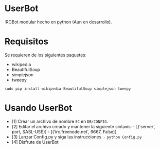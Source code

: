 UserBot
=======

IRCBot modular hecho en python (Aun en desarrollo).

Requisitos
==========

Se requieren de los siguientes paquetes:
  - wikipedia
  - BeautifulSoup
  - simplejson
  - tweepy

`sudo pip install wikipedia BeautifulSoup simplejson tweepy`

Usando UserBot
==============

- [1] Crear un archivo de nombre `SC` en `DB/CONFIG`.
- [2] Editar el archivo creado y mantener la siguiente sintaxis:
      - [('server', port, SASL-USE)]
      - [('irc.freenode.net', 6667, False)]
- [3] Lanzar Config.py y siga las instrucciones.
      - `python Config.py`
- [4] Disfrute de UserBot
